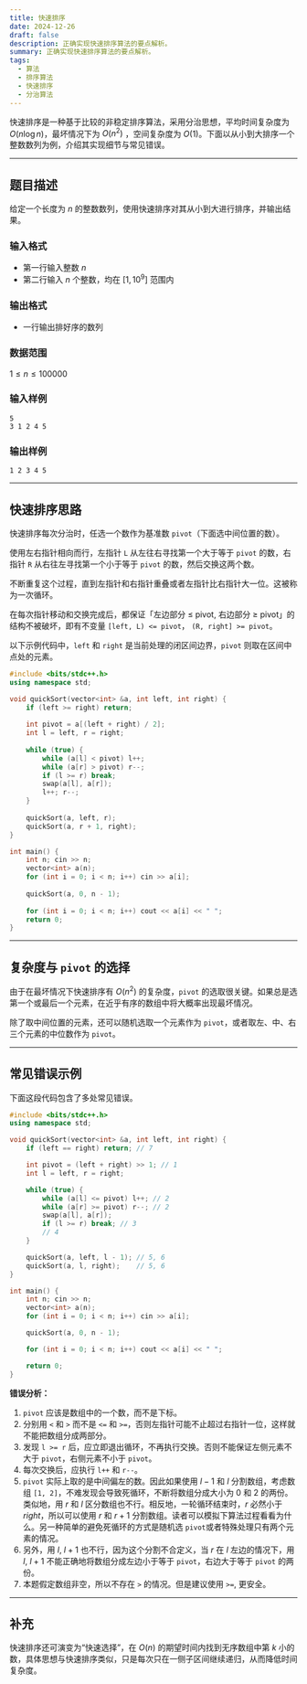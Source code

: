 ```yaml
---
title: 快速排序
date: 2024-12-26
draft: false
description: 正确实现快速排序算法的要点解析。
summary: 正确实现快速排序算法的要点解析。
tags:
  - 算法
  - 排序算法
  - 快速排序
  - 分治算法
---
```


快速排序是一种基于比较的非稳定排序算法，采用分治思想，平均时间复杂度为 $O(n\log n)$，最坏情况下为 $O(n^2)$
，空间复杂度为 $O(1)$。下面以从小到大排序一个整数数列为例，介绍其实现细节与常见错误。

---

## 题目描述

给定一个长度为 $n$ 的整数数列，使用快速排序对其从小到大进行排序，并输出结果。

### 输入格式

- 第一行输入整数 $n$
- 第二行输入 $n$ 个整数，均在 $[1,10^9]$ 范围内

### 输出格式

- 一行输出排好序的数列

### 数据范围

$1 \leq n \leq 100000$

### 输入样例

```
5
3 1 2 4 5
```

### 输出样例

```
1 2 3 4 5
```

---

## 快速排序思路

快速排序每次分治时，任选一个数作为基准数 `pivot`（下面选中间位置的数）。

使用左右指针相向而行，左指针 `L` 从左往右寻找第一个大于等于 `pivot` 的数，右指针 `R` 从右往左寻找第一个小于等于 `pivot`
的数，然后交换这两个数。

不断重复这个过程，直到左指针和右指针重叠或者左指针比右指针大一位。这被称为一次循环。

在每次指针移动和交换完成后，都保证「左边部分 ≤ pivot, 右边部分 ≥ pivot」的结构不被破坏，即有不变量 `[left, L) <= pivot`，
`(R, right] >= pivot`。

以下示例代码中，`left` 和 `right` 是当前处理的闭区间边界，`pivot` 则取在区间中点处的元素。

```cpp
#include <bits/stdc++.h>
using namespace std;

void quickSort(vector<int> &a, int left, int right) {
    if (left >= right) return;
    
    int pivot = a[(left + right) / 2];
    int l = left, r = right;
    
    while (true) {
        while (a[l] < pivot) l++;
        while (a[r] > pivot) r--;
        if (l >= r) break;
        swap(a[l], a[r]);
        l++; r--;
    }
    
    quickSort(a, left, r);
    quickSort(a, r + 1, right);
}

int main() {
    int n; cin >> n;
    vector<int> a(n);
    for (int i = 0; i < n; i++) cin >> a[i];
    
    quickSort(a, 0, n - 1);
    
    for (int i = 0; i < n; i++) cout << a[i] << " ";
    return 0;
}
```

---

## 复杂度与 `pivot` 的选择

由于在最坏情况下快速排序有 $O(n^2)$ 的复杂度，`pivot` 的选取很关键。如果总是选第一个或最后一个元素，在近乎有序的数组中将大概率出现最坏情况。

除了取中间位置的元素，还可以随机选取一个元素作为 `pivot`，或者取左、中、右三个元素的中位数作为 `pivot`。

---

## 常见错误示例

下面这段代码包含了多处常见错误。

```cpp
#include <bits/stdc++.h>
using namespace std;

void quickSort(vector<int> &a, int left, int right) {
    if (left == right) return; // 7

    int pivot = (left + right) >> 1; // 1
    int l = left, r = right;

    while (true) {
        while (a[l] <= pivot) l++; // 2
        while (a[r] >= pivot) r--; // 2
        swap(a[l], a[r]);
        if (l >= r) break; // 3
        // 4
    }

    quickSort(a, left, l - 1); // 5, 6
    quickSort(a, l, right);    // 5, 6
}

int main() {
    int n; cin >> n;
    vector<int> a(n);
    for (int i = 0; i < n; i++) cin >> a[i];

    quickSort(a, 0, n - 1);

    for (int i = 0; i < n; i++) cout << a[i] << " ";

    return 0;
}
```

**错误分析：**

1. `pivot` 应该是数组中的一个数，而不是下标。
2. 分别用 `<` 和 `>` 而不是 `<=` 和 `>=`，否则左指针可能不止超过右指针一位，这样就不能把数组分成两部分。
3. 发现 `l >= r` 后，应立即退出循环，不再执行交换。否则不能保证左侧元素不大于 `pivot`，右侧元素不小于 `pivot`。
4. 每次交换后，应执行 `l++` 和 `r--`。
5. `pivot` 实际上取的是中间偏左的数。因此如果使用 $l - 1$ 和 $l$ 分割数组，考虑数组 `[1, 2]`，不难发现会导致死循环，不断将数组分成大小为
   0 和 2 的两份。类似地，用 $r$ 和 $l$ 区分数组也不行。相反地，一轮循环结束时，$r$ 必然小于 $right$，所以可以使用 $r$
   和 $r+1$
   分割数组。读者可以模拟下算法过程看看为什么。另一种简单的避免死循环的方式是随机选 `pivot`或者特殊处理只有两个元素的情况。
6. 另外，用 $l$, $l+1$ 也不行，因为这个分割不合定义，当 $r$ 在 $l$ 左边的情况下，用 $l$, $l+1$ 不能正确地将数组分成左边小于等于
   `pivot`，右边大于等于 `pivot` 的两份。
7. 本题假定数组非空，所以不存在 `>` 的情况。但是建议使用 `>=`, 更安全。

---

## 补充

快速排序还可演变为“快速选择”，在 $O(n)$ 的期望时间内找到无序数组中第 $k$ 小的数，具体思想与快速排序类似，只是每次只在一侧子区间继续递归，从而降低时间复杂度。